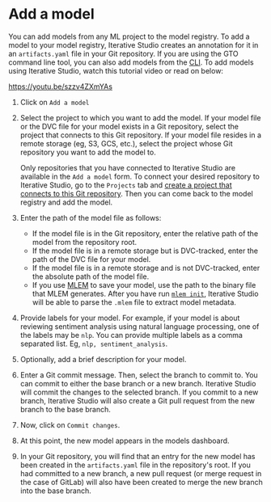 # Add a model

You can add models from any ML project to the model registry. To add a model to
your model registry, Iterative Studio creates an annotation for it in an
`artifacts.yaml` file in your Git repository. If you are using the GTO command
line tool, you can also add models from the [CLI][gto]. To add models using
Iterative Studio, watch this tutorial video or read on below:

https://youtu.be/szzv4ZXmYAs

1. Click on `Add a model`
2. Select the project to which you want to add the model. If your model file or
   the DVC file for your model exists in a Git repository, select the project
   that connects to this Git repository. If your model file resides in a remote
   storage (eg, S3, GCS, etc.), select the project whose Git repository you want
   to add the model to.

   <admon>

   Only repositories that you have connected to Iterative Studio are available
   in the `Add a model` form. To connect your desired repository to Iterative
   Studio, go to the `Projects` tab and
   [create a project that connects to this Git repository](/doc/studio/user-guide/projects-and-experiments/create-a-project).
   Then you can come back to the model registry and add the model.

   </admon>

3. Enter the path of the model file as follows:

   - If the model file is in the Git repository, enter the relative path of the
     model from the repository root.
   - If the model file is in a remote storage but is DVC-tracked, enter the path
     of the DVC file for your model.
   - If the model file is in a remote storage and is not DVC-tracked, enter the
     absolute path of the model file.
   - If you use [MLEM] to save your model, use the path to the binary file that
     MLEM generates. After you have run
     [`mlem init`](https://mlem.ai/doc/command-reference/init), Iterative Studio
     will be able to parse the `.mlem` file to extract model metadata.

4. Provide labels for your model. For example, if your model is about reviewing
   sentiment analysis using natural language processing, one of the labels may
   be `nlp`. You can provide multiple labels as a comma separated list. Eg,
   `nlp, sentiment_analysis`.
5. Optionally, add a brief description for your model.
6. Enter a Git commit message. Then, select the branch to commit to. You can
   commit to either the base branch or a new branch. Iterative Studio will
   commit the changes to the selected branch. If you commit to a new branch,
   Iterative Studio will also create a Git pull request from the new branch to
   the base branch.
7. Now, click on `Commit changes`.
8. At this point, the new model appears in the models dashboard.
9. In your Git repository, you will find that an entry for the new model has
   been created in the `artifacts.yaml` file in the repository's root. If you
   had committed to a new branch, a new pull request (or merge request in the
   case of GitLab) will also have been created to merge the new branch into the
   base branch.

[gto]: https://github.com/iterative/gto
[mlem]: https://mlem.ai/
